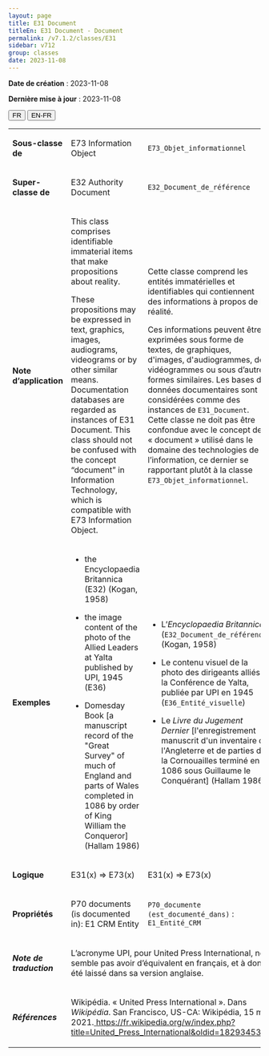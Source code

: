```yaml
---
layout: page
title: E31 Document
titleEn: E31 Document - Document
permalink: /v7.1.2/classes/E31
sidebar: v712
group: classes
date: 2023-11-08
---
```


**Date de création** : 2023-11-08

**Dernière mise à jour** : 2023-11-08

<div class="lang-buttons">
 <button id="fr" class="activate">FR</button>
 <button id="en-fr">EN-FR</button>
</div>

<table>
<tbody>
<tr>
<td><strong>Sous-classe de</strong></td>
<td class="en">
<p>E73 Information Object</p>
</td>
<td>
<p><code class="language-plaintext highlighter-rouge">E73_Objet_informationnel</code></p>
</td>
</tr>
<tr>
<td><strong>Super-classe de</strong></td>
<td class="en">
<p>E32 Authority Document</p>
</td>
<td>
<p><code class="language-plaintext highlighter-rouge">E32_Document_de_référence</code></p>
</td>
</tr>
<tr>
<td><strong>Note d’application</strong></td>
<td class="en">
<p>This class comprises identifiable immaterial items that make propositions about reality.</p>
<p>These propositions may be expressed in text, graphics, images, audiograms, videograms or by other similar means. Documentation databases are regarded as instances of E31 Document. This class should not be confused with the concept “document” in Information Technology, which is compatible with E73 Information Object.</p>
</td>
<td>
<p>Cette classe comprend les entités immatérielles et identifiables qui contiennent des informations à propos de la réalité.</p>
<p>Ces informations peuvent être exprimées sous forme de textes, de graphiques, d'images, d'audiogrammes, de vidéogrammes ou sous d’autres formes similaires. Les bases de données documentaires sont considérées comme des instances de <code class="language-plaintext highlighter-rouge">E31_Document</code>. Cette classe ne doit pas être confondue avec le concept de « document » utilisé dans le domaine des technologies de l’information, ce dernier se rapportant plutôt à la classe <code class="language-plaintext highlighter-rouge">E73_Objet_informationnel</code>.</p>
</td>
</tr>
<tr>
<td><strong>Exemples</strong></td>
<td class="en">
<ul>
<li><p>the Encyclopaedia Britannica (E32) (Kogan, 1958)</p>
</li>
<li><p>the image content of the photo of the Allied Leaders at Yalta published by UPI, 1945 (E36)</p>
</li>
<li><p>Domesday Book [a manuscript record of the "Great Survey" of much of England and parts of Wales completed in 1086 by order of King William the Conqueror] (Hallam 1986)</p>
</li>
</ul>
</td>
<td>
<ul>
<li><p>L’<em>Encyclopaedia Britannica</em> (<code class="language-plaintext highlighter-rouge">E32_Document_de_référence</code>) (Kogan, 1958)</p>
</li>
<li><p>Le contenu visuel de la photo des dirigeants alliés à la Conférence de Yalta, publiée par UPI en 1945 (<code class="language-plaintext highlighter-rouge">E36_Entité_visuelle</code>)</p>
</li>
<li><p>Le <em>Livre du Jugement Dernier</em> [l'enregistrement manuscrit d'un inventaire de l'Angleterre et de parties de la Cornouailles terminé en 1086 sous Guillaume le Conquérant] (Hallam 1986)</p>
</li>
</ul>
</td>
</tr>
<tr>
<td><strong>Logique</strong></td>
<td class="en">
<p>E31(x) ⇒ E73(x)</p>
</td>
<td>
<p>E31(x) ⇒ E73(x)</p>
</td>
</tr>
<tr>
<td><strong>Propriétés</strong></td>
<td class="en">
<p>P70 documents (is documented in): E1 CRM Entity</p>
</td>
<td>
<p><code class="language-plaintext highlighter-rouge">P70_documente (est_documenté_dans)</code> : <code class="language-plaintext highlighter-rouge">E1_Entité_CRM</code></p>
</td>
</tr>
<tr>
<td><strong><em>Note de traduction</em></strong></td>
<td colspan="2">
<p>L’acronyme UPI, pour United Press International, ne semble pas avoir d’équivalent en français, et à donc été laissé dans sa version anglaise.</p>
</td>
</tr>
<tr>
<td><strong><em>Références</em></strong></td>
<td colspan="2">
<p>Wikipédia. « United Press International ». Dans <em>Wikipédia</em>. San Francisco, US-CA: Wikipédia, 15 mai 2021.<a href="https://fr.wikipedia.org/w/index.php?title=United_Press_International&oldid=182934531"><span class="underline"> </span></a><a href="https://fr.wikipedia.org/w/index.php?title=United_Press_International&oldid=182934531"><span class="underline">https://fr.wikipedia.org/w/index.php?title=United_Press_International&oldid=182934531</span></a>.</p>
</td>
</tr>
</tbody>
</table>
